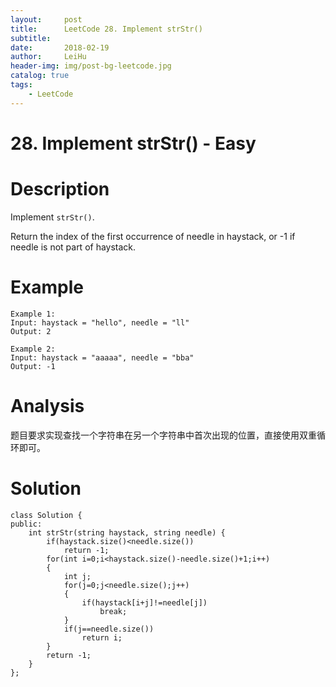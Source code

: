 ```yaml
---
layout:     post
title:      LeetCode 28. Implement strStr()
subtitle:   
date:       2018-02-19
author:     LeiHu
header-img: img/post-bg-leetcode.jpg
catalog: true
tags:
    - LeetCode
---
```

# 28. Implement strStr() - Easy

# Description
Implement `strStr()`.

Return the index of the first occurrence of needle in haystack, or -1 if needle is not part of haystack.

# Example
```
Example 1:
Input: haystack = "hello", needle = "ll"
Output: 2

Example 2:
Input: haystack = "aaaaa", needle = "bba"
Output: -1
```

# Analysis
题目要求实现查找一个字符串在另一个字符串中首次出现的位置，直接使用双重循环即可。

# Solution
```
class Solution {
public:
    int strStr(string haystack, string needle) {
        if(haystack.size()<needle.size())
            return -1;
        for(int i=0;i<haystack.size()-needle.size()+1;i++)
        {
            int j;
            for(j=0;j<needle.size();j++)
            {
                if(haystack[i+j]!=needle[j])
                    break;
            }
            if(j==needle.size())
                return i;
        }
        return -1;
    }
};
```
